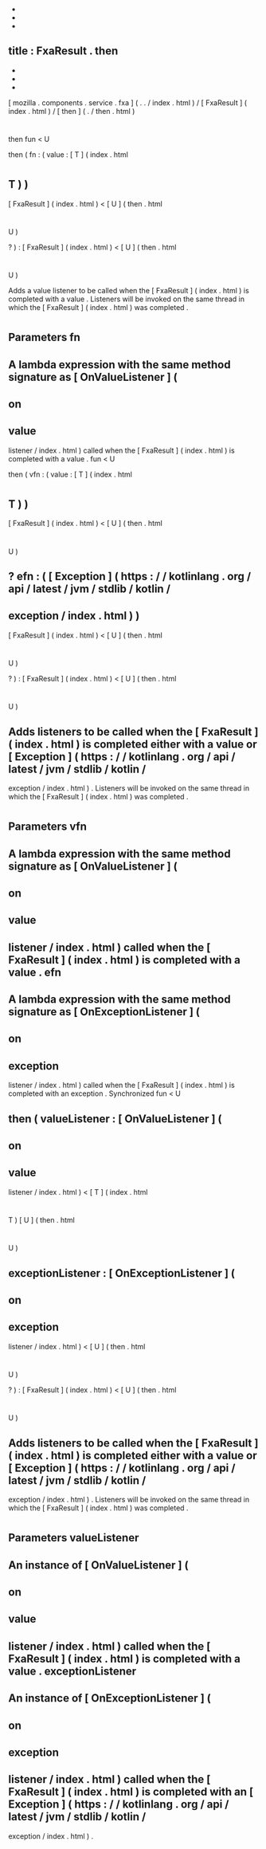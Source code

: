 -
-
-
title
:
FxaResult
.
then
-
-
-
-
[
mozilla
.
components
.
service
.
fxa
]
(
.
.
/
index
.
html
)
/
[
FxaResult
]
(
index
.
html
)
/
[
then
]
(
.
/
then
.
html
)
#
then
fun
<
U
>
then
(
fn
:
(
value
:
[
T
]
(
index
.
html
#
T
)
)
-
>
[
FxaResult
]
(
index
.
html
)
<
[
U
]
(
then
.
html
#
U
)
>
?
)
:
[
FxaResult
]
(
index
.
html
)
<
[
U
]
(
then
.
html
#
U
)
>
Adds
a
value
listener
to
be
called
when
the
[
FxaResult
]
(
index
.
html
)
is
completed
with
a
value
.
Listeners
will
be
invoked
on
the
same
thread
in
which
the
[
FxaResult
]
(
index
.
html
)
was
completed
.
#
#
#
Parameters
fn
-
A
lambda
expression
with
the
same
method
signature
as
[
OnValueListener
]
(
-
on
-
value
-
listener
/
index
.
html
)
called
when
the
[
FxaResult
]
(
index
.
html
)
is
completed
with
a
value
.
fun
<
U
>
then
(
vfn
:
(
value
:
[
T
]
(
index
.
html
#
T
)
)
-
>
[
FxaResult
]
(
index
.
html
)
<
[
U
]
(
then
.
html
#
U
)
>
?
efn
:
(
[
Exception
]
(
https
:
/
/
kotlinlang
.
org
/
api
/
latest
/
jvm
/
stdlib
/
kotlin
/
-
exception
/
index
.
html
)
)
-
>
[
FxaResult
]
(
index
.
html
)
<
[
U
]
(
then
.
html
#
U
)
>
?
)
:
[
FxaResult
]
(
index
.
html
)
<
[
U
]
(
then
.
html
#
U
)
>
Adds
listeners
to
be
called
when
the
[
FxaResult
]
(
index
.
html
)
is
completed
either
with
a
value
or
[
Exception
]
(
https
:
/
/
kotlinlang
.
org
/
api
/
latest
/
jvm
/
stdlib
/
kotlin
/
-
exception
/
index
.
html
)
.
Listeners
will
be
invoked
on
the
same
thread
in
which
the
[
FxaResult
]
(
index
.
html
)
was
completed
.
#
#
#
Parameters
vfn
-
A
lambda
expression
with
the
same
method
signature
as
[
OnValueListener
]
(
-
on
-
value
-
listener
/
index
.
html
)
called
when
the
[
FxaResult
]
(
index
.
html
)
is
completed
with
a
value
.
efn
-
A
lambda
expression
with
the
same
method
signature
as
[
OnExceptionListener
]
(
-
on
-
exception
-
listener
/
index
.
html
)
called
when
the
[
FxaResult
]
(
index
.
html
)
is
completed
with
an
exception
.
Synchronized
fun
<
U
>
then
(
valueListener
:
[
OnValueListener
]
(
-
on
-
value
-
listener
/
index
.
html
)
<
[
T
]
(
index
.
html
#
T
)
[
U
]
(
then
.
html
#
U
)
>
exceptionListener
:
[
OnExceptionListener
]
(
-
on
-
exception
-
listener
/
index
.
html
)
<
[
U
]
(
then
.
html
#
U
)
>
?
)
:
[
FxaResult
]
(
index
.
html
)
<
[
U
]
(
then
.
html
#
U
)
>
Adds
listeners
to
be
called
when
the
[
FxaResult
]
(
index
.
html
)
is
completed
either
with
a
value
or
[
Exception
]
(
https
:
/
/
kotlinlang
.
org
/
api
/
latest
/
jvm
/
stdlib
/
kotlin
/
-
exception
/
index
.
html
)
.
Listeners
will
be
invoked
on
the
same
thread
in
which
the
[
FxaResult
]
(
index
.
html
)
was
completed
.
#
#
#
Parameters
valueListener
-
An
instance
of
[
OnValueListener
]
(
-
on
-
value
-
listener
/
index
.
html
)
called
when
the
[
FxaResult
]
(
index
.
html
)
is
completed
with
a
value
.
exceptionListener
-
An
instance
of
[
OnExceptionListener
]
(
-
on
-
exception
-
listener
/
index
.
html
)
called
when
the
[
FxaResult
]
(
index
.
html
)
is
completed
with
an
[
Exception
]
(
https
:
/
/
kotlinlang
.
org
/
api
/
latest
/
jvm
/
stdlib
/
kotlin
/
-
exception
/
index
.
html
)
.
